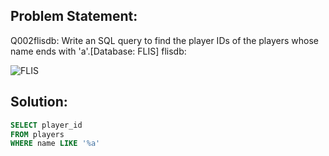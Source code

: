 ## Problem Statement:
Q002flisdb: Write an SQL query to find the player IDs of the players whose name ends with 'a'.[Database: FLIS] flisdb:

![FLIS](https://backend.seek.onlinedegree.iitm.ac.in/23t1_cs2001/assets/img/flis.png)  

## Solution:
```SQL
SELECT player_id
FROM players
WHERE name LIKE '%a'
```
